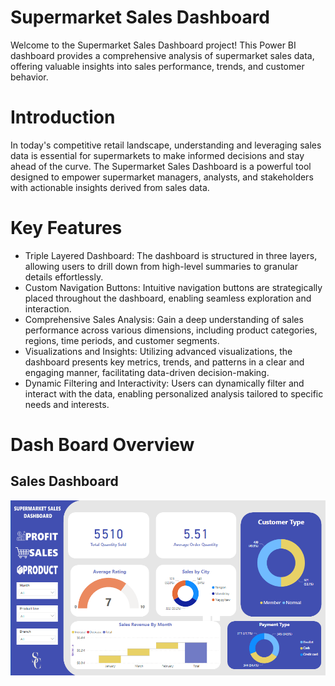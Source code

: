 # Supermarket Sales Dashboard
Welcome to the Supermarket Sales Dashboard project! This Power BI dashboard provides a comprehensive analysis of supermarket sales data, offering valuable insights into sales performance, trends, and customer behavior.

# Introduction
In today's competitive retail landscape, understanding and leveraging sales data is essential for supermarkets to make informed decisions and stay ahead of the curve. The Supermarket Sales Dashboard is a powerful tool designed to empower supermarket managers, analysts, and stakeholders with actionable insights derived from sales data.

# Key Features
- Triple Layered Dashboard: The dashboard is structured in three layers, allowing users to drill down from high-level summaries to granular details effortlessly.
- Custom Navigation Buttons: Intuitive navigation buttons are strategically placed throughout the dashboard, enabling seamless exploration and interaction.
- Comprehensive Sales Analysis: Gain a deep understanding of sales performance across various dimensions, including product categories, regions, time periods, and customer segments.
- Visualizations and Insights: Utilizing advanced visualizations, the dashboard presents key metrics, trends, and patterns in a clear and engaging manner, facilitating data-driven decision-making.
- Dynamic Filtering and Interactivity: Users can dynamically filter and interact with the data, enabling personalized analysis tailored to specific needs and interests.

# Dash Board Overview

## Sales Dashboard

![](./img/sales.png)



